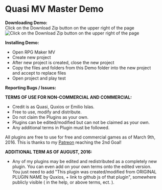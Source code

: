 Quasi MV Master Demo
====================
**Downloading Demo:**<br>
Click on the Download Zip button on the upper right of the page<br>
![Click on the Download Zip button on the upper right of the page](https://cloud.githubusercontent.com/assets/9346563/13860612/87321562-ec46-11e5-88f0-c0da7027c441.png)

**Installing Demo:**
 * Open RPG Maker MV
 * Create new project
 * After new project is created, close the new project
 * Copy the files and folders from this Demo folder into the new project and accept to replace files
 * Open project and play test

**Reporting Bugs / Issues:**<br>


**TERMS OF USE FOR NON-COMMERCIAL AND COMMERCIAL:**
 * Credit is as Quasi, Quxios or Emilio Islas.
 * Free to use, modify and distribute.
 * Do not claim the Plugins as your own.
 * Plugins can be edited/modified but can not be claimed as your own.
 * Any additional terms in Plugin must be followed.

All plugins are free to use for free and commercial games as of March 9th, 2016. This is thanks to my <a href="https://www.patreon.com/quxios">Patreon</a> reaching the 2nd Goal!

**ADDITIONAL TERM AS OF AUGUST, 2016:**
 * Any of my plugins may be edited and redistributed as a completely new plugin. You can even add on your own terms onto the edited version. You just need to add "This plugin was created/modified from ORIGINAL PLUGIN NAME by Quxios, + link to github js of that plugin", somewhere publicly visible ( in the help, or above terms, ect. ).
